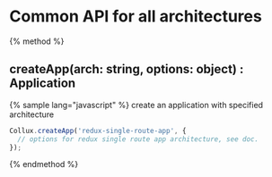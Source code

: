 # Common API for all architectures

{% method %}
## createApp(arch: string, options: object) : Application

{% sample lang="javascript" %}
create an application with specified architecture

```javascript
Collux.createApp('redux-single-route-app', {
  // options for redux single route app architecture, see doc.
});
```
{% endmethod %}
